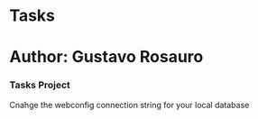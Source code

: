 # Tasks
<h1>Author: Gustavo Rosauro</h1>
<h3>Tasks Project</h3>
<p>Cnahge the webconfig connection string for your local database</p>
